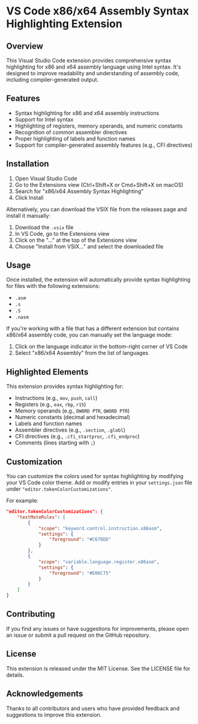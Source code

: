 # VS Code x86/x64 Assembly Syntax Highlighting Extension

## Overview

This Visual Studio Code extension provides comprehensive syntax highlighting for x86 and x64 assembly language using Intel syntax. It's designed to improve readability and understanding of assembly code, including compiler-generated output.

## Features

- Syntax highlighting for x86 and x64 assembly instructions
- Support for Intel syntax
- Highlighting of registers, memory operands, and numeric constants
- Recognition of common assembler directives
- Proper highlighting of labels and function names
- Support for compiler-generated assembly features (e.g., CFI directives)

## Installation

1. Open Visual Studio Code
2. Go to the Extensions view (Ctrl+Shift+X or Cmd+Shift+X on macOS)
3. Search for "x86/x64 Assembly Syntax Highlighting"
4. Click Install

Alternatively, you can download the VSIX file from the releases page and install it manually:

1. Download the `.vsix` file
2. In VS Code, go to the Extensions view
3. Click on the "..." at the top of the Extensions view
4. Choose "Install from VSIX..." and select the downloaded file

## Usage

Once installed, the extension will automatically provide syntax highlighting for files with the following extensions:

- `.asm`
- `.s`
- `.S`
- `.nasm`

If you're working with a file that has a different extension but contains x86/x64 assembly code, you can manually set the language mode:

1. Click on the language indicator in the bottom-right corner of VS Code
2. Select "x86/x64 Assembly" from the list of languages

## Highlighted Elements

This extension provides syntax highlighting for:

- Instructions (e.g., `mov`, `push`, `call`)
- Registers (e.g., `eax`, `rbp`, `r15`)
- Memory operands (e.g., `DWORD PTR`, `QWORD PTR`)
- Numeric constants (decimal and hexadecimal)
- Labels and function names
- Assembler directives (e.g., `.section`, `.globl`)
- CFI directives (e.g., `.cfi_startproc`, `.cfi_endproc`)
- Comments (lines starting with `;`)

## Customization

You can customize the colors used for syntax highlighting by modifying your VS Code color theme. Add or modify entries in your `settings.json` file under `"editor.tokenColorCustomizations"`.

For example:

```json
"editor.tokenColorCustomizations": {
    "textMateRules": [
        {
            "scope": "keyword.control.instruction.x86asm",
            "settings": {
                "foreground": "#C678DD"
            }
        },
        {
            "scope": "variable.language.register.x86asm",
            "settings": {
                "foreground": "#E06C75"
            }
        }
    ]
}
```

## Contributing

If you find any issues or have suggestions for improvements, please open an issue or submit a pull request on the GitHub repository.

## License

This extension is released under the MIT License. See the LICENSE file for details.

## Acknowledgements

Thanks to all contributors and users who have provided feedback and suggestions to improve this extension.
